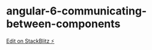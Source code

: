 # angular-6-communicating-between-components

[Edit on StackBlitz ⚡️](https://stackblitz.com/edit/angular-6-communicating-between-components)